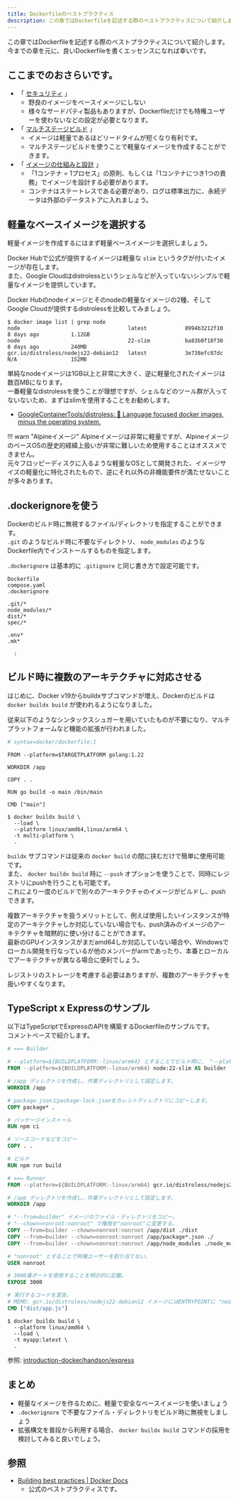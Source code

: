 ```yaml
---
title: Dockerfileのベストプラクティス
description: この章ではDockerfileを記述する際のベストプラクティスについて紹介します。
---
```

  
この章ではDockerfileを記述する際のベストプラクティスについて紹介します。  
今までの章を元に、良いDockerfileを書くエッセンスになれば幸いです。

## ここまでのおさらいです。
* 「 [セキュリティ](./security.md) 」
    * 野良のイメージをベースイメージにしない
    * 様々なサードパティ製品もありますが、Dockerfileだけでも特権ユーザーを使わないなどの設定が必要となります。
* 「 [マルチステージビルド](./multistage-build.md) 」
    * イメージは軽量であるほどリードタイムが短くなり有利です。
    * マルチステージビルドを使うことで軽量なイメージを作成することができます。
* 「 [イメージの仕組みと設計](./image-design.md) 」
    * 「1コンテナ = 1プロセス」の原則、もしくは「1コンテナにつき1つの責務」でイメージを設計する必要があります。
    * コンテナはステートレスである必要があり、ログは標準出力に、永続データは外部のデータストアに入れましょう。

## 軽量なベースイメージを選択する
軽量イメージを作成するにはまず軽量ベースイメージを選択しましょう。  

Docker Hubで公式が提供するイメージは軽量な `slim` というタグが付いたイメージが存在します。  
また、Google Cloudはdistrolessというシェルなどが入っていないシンプルで軽量なイメージを提供しています。

Docker Hubのnodeイメージとそのnodeの軽量なイメージの2種、そしてGoogle Cloudが提供するdistrolessを比較してみましょう。
```
$ docker image list | grep node
node                                  latest            8994b3212f10   8 days ago          1.12GB
node                                  22-slim           ba83b0f18f30   8 days ago          240MB
gcr.io/distroless/nodejs22-debian12   latest            3e738efc87dc   N/A                 152MB
```

単純なnodeイメージは1GB以上と非常に大きく、逆に軽量化されたイメージは数百MBになります。  
一番軽量なdistrolessを使うことが理想ですが、シェルなどのツール群が入ってないないため、まずはslimを使用することをお勧めします。

* [GoogleContainerTools/distroless: 🥑 Language focused docker images, minus the operating system.](https://github.com/GoogleContainerTools/distroless)

!!! warn "Alpineイメージ"
    Alpineイメージは非常に軽量ですが、AlpineイメージのベースOSの歴史的経緯上扱いが非常に難しいため使用することはオススメできません。  
    元々フロッピーディスクに入るような軽量なOSとして開発された、イメージサイズの軽量化に特化されたもので、逆にそれ以外の非機能要件が満たせないことが多々あります。

## .dockerignoreを使う
Dockerのビルド時に無視するファイル/ディレクトリを指定することができます。  
`.git` のようなビルド時に不要なディレクトリ、 `node_modules` のようなDockerfile内でインストールするものを指定します。

`.dockerignore` は基本的に `.gitignore` と同じ書き方で設定可能です。

```
Dockerfile
compose.yaml
.dockerignore

.git/*
node_modules/*
dist/*
spec/*

.env*
.mk*

  :
```

## ビルド時に複数のアーキテクチャに対応させる
はじめに、Docker v19からbuildxサブコマンドが増え、Dockerのビルドは `docker buildx build` が使われるようになりました。  

従来以下のようなシンタックスシュガーを用いていたものが不要になり、マルチプラットフォームなど機能の拡張が行われました。
```bash
# syntax=docker/dockerfile:1
```

```
FROM --platform=$TARGETPLATFORM golang:1.22

WORKDIR /app

COPY . .

RUN go build -o main /bin/main

CMD ["main"]
```

```
$ docker buildx build \
  --load \
  --platform linux/amd64,linux/arm64 \
  -t multi-platform \
  .
```

`buildx` サブコマンドは従来の `docker build` の間に挟むだけで簡単に使用可能です。  
また、 `docker buildx build` 時に `--push` オプションを使うことで、同時にレジストリにpushを行うことも可能です。  
これにより一度のビルドで別々のアーキテクチャのイメージがビルドし、pushできます。

複数アーキテクチャを扱うメリットとして、例えば使用したいインスタンスが特定のアーキテクチャしか対応していない場合でも、push済みのイメージのアーキテクチャを暗黙的に使い分けることができます。  
最新のGPUインスタンスがまだamd64しか対応していない場合や、Windowsでローカル開発を行なっているが他のメンバーがarmであったり、本番とローカルでアーキテクチャが異なる場合に便利でしょう。  

レジストリのストレージを考慮する必要はありますが、複数のアーキテクチャを扱いやすくなります。

## TypeScript x Expressのサンプル
以下はTypeScriptでExpressのAPIを構築するDockerfileのサンプルです。  
コメントベースで紹介します。

```Dockerfile
# === Builder

# --platform=${BUILDPLATFORM:-linux/arm64} とすることでビルド時に、 "--platform" オプションが設定されていない場合デフォルトでlinux/arm64でビルドされます。
FROM --platform=${BUILDPLATFORM:-linux/arm64} node:22-slim AS builder

# /app ディレクトリを作成し、作業ディレクトリとして設定します。
WORKDIR /app

# package.jsonとpackage-lock.jsonをカレントディレクトリにコピーします。
COPY package* .

# パッケージインストール
RUN npm ci

# ソースコードなどをコピー
COPY . .

# ビルド
RUN npm run build

# === Runner
FROM --platform=${BUILDPLATFORM:-linux/arm64} gcr.io/distroless/nodejs22-debian12 AS runner

# /app ディレクトリを作成し、作業ディレクトリとして設定します。
WORKDIR /app

# "--from=builder" イメージのファイル・ディレクトリをコピー。
# "--chown=nonroot:nonroot" で権限を"nonroot"に変更する。
COPY --from=builder --chown=nonroot:nonroot /app/dist ./dist
COPY --from=builder --chown=nonroot:nonroot /app/package*.json ./
COPY --from=builder --chown=nonroot:nonroot /app/node_modules ./node_modules

# "nonroot" とすることで特権ユーザーを割り当てない。
USER nonroot

# 3000番ポートを使用することを明示的に記載。
EXPOSE 3000

# 実行するコードを宣言。
# MEMO: gcr.io/distroless/nodejs22-debian12 イメージにはENTRYPOINTに "node" 相当のコマンドが設定されている。
CMD ["dist/app.js"]
```

```
$ docker buildx build \
  --platform linux/amd64 \
  --load \
  -t myapp:latest \
  .
```

参照: [introduction-docker/handson/express](https://github.com/y-ohgi/introduction-docker/blob/main/handson/express/Dockerfile)

## まとめ
* 軽量なイメージを作るために、軽量で安全なベースイメージを使いましょう
* `.dockerignore` で不要なファイル・ディレクトリをビルド時に無視をしましょう
* 拡張構文を普段から利用する場合、 `docker buildx build` コマンドの採用を検討してみると良いでしょう。

## 参照
* [Building best practices | Docker Docs](https://docs.docker.com/build/building/best-practices/)
  * 公式のベストプラクティスです。
